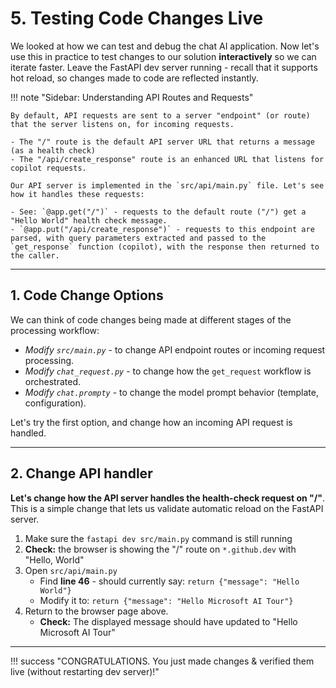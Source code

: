 # 5. Testing Code Changes Live

We looked at how we can test and debug the chat AI application. Now let's use this in practice to test changes to our solution **interactively** so we can iterate faster. Leave the FastAPI dev server running - recall that it supports hot reload, so changes made to code are reflected instantly.

!!! note "Sidebar: Understanding API Routes and Requests"

    By default, API requests are sent to a server "endpoint" (or route) that the server listens on, for incoming requests.

    - The "/" route is the default API server URL that returns a message (as a health check)
    - The "/api/create_response" route is an enhanced URL that listens for copilot requests.

    Our API server is implemented in the `src/api/main.py` file. Let's see how it handles these requests:

    - See: `@app.get("/")` - requests to the default route ("/") get a "Hello World" health check message.
    - `@app.put("/api/create_response")` - requests to this endpoint are parsed, with query parameters extracted and passed to the `get_response` function (copilot), with the response then returned to the caller.

---

## 1. Code Change Options

We can think of code changes being made at different stages of the processing workflow:

- _Modify `src/main.py`_ - to change API endpoint routes or incoming request processing.
- _Modify `chat_request.py`_ - to change how the `get_request` workflow is orchestrated. 
- _Modify `chat.prompty`_ - to change the model prompt behavior (template, configuration). 

Let's try the first option, and change how an incoming API request is handled.

---

## 2. Change API handler

**Let's change how the API server handles the health-check request on "/"**. This is a simple change that lets us validate automatic reload on the FastAPI server.

1. Make sure the `fastapi dev src/main.py` command is still running
1. **Check:** the browser is showing the "/" route on `*.github.dev` with "Hello, World"
1. Open `src/api/main.py`
    - Find  **line 46** - should currently say: `return {"message": "Hello World"}`
    - Modify it to: `return {"message": "Hello Microsoft AI Tour"}`
1. Return to the browser page above.
    - **Check:** The displayed message should have updated to "Hello Microsoft AI Tour"

---

!!! success "CONGRATULATIONS. You just made changes & verified them live (without restarting dev server)!"
